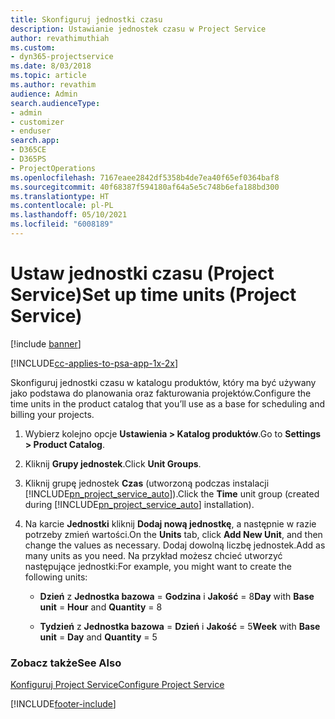 ```yaml
---
title: Skonfiguruj jednostki czasu
description: Ustawianie jednostek czasu w Project Service
author: revathimuthiah
ms.custom:
- dyn365-projectservice
ms.date: 8/03/2018
ms.topic: article
ms.author: revathim
audience: Admin
search.audienceType:
- admin
- customizer
- enduser
search.app:
- D365CE
- D365PS
- ProjectOperations
ms.openlocfilehash: 7167eaee2842df5358b4de7ea40f65ef0364baf8
ms.sourcegitcommit: 40f68387f594180af64a5e5c748b6efa188bd300
ms.translationtype: HT
ms.contentlocale: pl-PL
ms.lasthandoff: 05/10/2021
ms.locfileid: "6008189"
---
```

# <a name="set-up-time-units-project-service"></a><span data-ttu-id="9110a-103">Ustaw jednostki czasu (Project Service)</span><span class="sxs-lookup"><span data-stu-id="9110a-103">Set up time units (Project Service)</span></span>

[!include [banner](../includes/psa-now-project-operations.md)]

[!INCLUDE[cc-applies-to-psa-app-1x-2x](../includes/cc-applies-to-psa-app-1x-2x.md)]

<span data-ttu-id="9110a-104">Skonfiguruj jednostki czasu w katalogu produktów, który ma być używany jako podstawa do planowania oraz fakturowania projektów.</span><span class="sxs-lookup"><span data-stu-id="9110a-104">Configure the time units in the product catalog that you’ll use as a base for scheduling and billing your projects.</span></span>  
  
1. <span data-ttu-id="9110a-105">Wybierz kolejno opcje **Ustawienia > Katalog produktów**.</span><span class="sxs-lookup"><span data-stu-id="9110a-105">Go to **Settings > Product Catalog**.</span></span>  
  
2. <span data-ttu-id="9110a-106">Kliknij **Grupy jednostek**.</span><span class="sxs-lookup"><span data-stu-id="9110a-106">Click **Unit Groups**.</span></span>  
  
3. <span data-ttu-id="9110a-107">Kliknij grupę jednostek **Czas** (utworzoną podczas instalacji [!INCLUDE[pn_project_service_auto](../includes/pn-project-service-auto.md)]).</span><span class="sxs-lookup"><span data-stu-id="9110a-107">Click the **Time** unit group (created during [!INCLUDE[pn_project_service_auto](../includes/pn-project-service-auto.md)] installation).</span></span>  
  
4. <span data-ttu-id="9110a-108">Na karcie **Jednostki** kliknij **Dodaj nową jednostkę**, a następnie w razie potrzeby zmień wartości.</span><span class="sxs-lookup"><span data-stu-id="9110a-108">On the **Units** tab, click **Add New Unit**, and then change the values as necessary.</span></span> <span data-ttu-id="9110a-109">Dodaj dowolną liczbę jednostek.</span><span class="sxs-lookup"><span data-stu-id="9110a-109">Add as many units as you need.</span></span> <span data-ttu-id="9110a-110">Na przykład możesz chcieć utworzyć następujące jednostki:</span><span class="sxs-lookup"><span data-stu-id="9110a-110">For example, you might want to create the following units:</span></span>  
  
   - <span data-ttu-id="9110a-111">**Dzień** z **Jednostka bazowa** = **Godzina** i **Jakość** = 8</span><span class="sxs-lookup"><span data-stu-id="9110a-111">**Day** with **Base unit** = **Hour** and **Quantity** = 8</span></span>  
  
   - <span data-ttu-id="9110a-112">**Tydzień** z **Jednostka bazowa** = **Dzień** i **Jakość** = 5</span><span class="sxs-lookup"><span data-stu-id="9110a-112">**Week** with **Base unit** = **Day** and **Quantity** = 5</span></span>  
  
### <a name="see-also"></a><span data-ttu-id="9110a-113">Zobacz także</span><span class="sxs-lookup"><span data-stu-id="9110a-113">See Also</span></span>  
 [<span data-ttu-id="9110a-114">Konfiguruj Project Service</span><span class="sxs-lookup"><span data-stu-id="9110a-114">Configure Project Service</span></span>](../psa/configure.md)


[!INCLUDE[footer-include](../includes/footer-banner.md)]